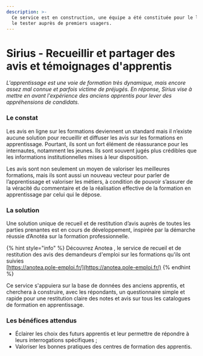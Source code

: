 ```yaml
---
description: >-
  Ce service est en construction, une équipe a été constituée pour le lancer et
  le tester auprès de premiers usagers.
---
```


# Sirius - Recueillir et partager des avis et témoignages d'apprentis

_L'apprentissage est une voie de formation très dynamique, mais encore assez mal connue et parfois victime de préjugés. En réponse, Sirius vise à mettre en avant l'expérience des anciens apprentis pour lever des appréhensions de candidats._

### Le constat

Les avis en ligne sur les formations deviennent un standard mais il n’existe aucune solution pour recueillir et diffuser les avis sur les formations en apprentissage. Pourtant, ils sont un fort élément de réassurance pour les internautes, notamment les jeunes. Ils sont souvent jugés plus crédibles que les informations institutionnelles mises à leur disposition. 

Les avis sont non seulement un moyen de valoriser les meilleures formations, mais ils sont aussi un nouveau vecteur pour parler de l’apprentissage et valoriser les métiers, à condition de pouvoir s’assurer de la véracité du commentaire et de la réalisation effective de la formation en apprentissage par celui qui le dépose.

### La  solution

Une solution unique de recueil et de restitution d’avis auprès de toutes les parties prenantes est en cours de développement, inspirée par la démarche réussie d’Anotéa sur la formation professionnelle.

{% hint style="info" %}
Découvrez Anotea , le service de recueil et de restitution des avis des demandeurs d'emploi sur les formations qu'ils ont suivies  
[https://anotea.pole-emploi.fr/](https://anotea.pole-emploi.fr/)
{% endhint %}

Ce service s'appuiera sur la base de données des anciens apprentis, et cherchera à construire, avec les répondants, un questionnaire simple et rapide pour une restitution claire des notes et avis sur tous les catalogues de formation en apprentissage.

### Les bénéfices attendus

* Éclairer les choix des futurs apprentis et leur permettre de répondre à leurs interrogations spécifiques ;
* Valoriser les bonnes pratiques des centres de formation des apprentis.

